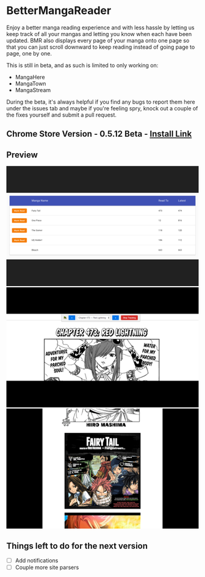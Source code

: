 # BetterMangaReader
Enjoy a better manga reading experience and with less hassle by letting us keep track of all your mangas and letting you know when each have been updated. BMR also displays every page of your manga onto one page so that you can just scroll downward to keep reading instead of going page to page, one by one.

This is still in beta, and as such is limited to only working on:
- MangaHere
- MangaTown
- MangaStream

During the beta, it's always helpful if you find any bugs to report them here under the issues tab and maybe if you're feeling spry, knock out a couple of the fixes yourself and submit a pull request.

## Chrome Store Version - 0.5.12 Beta - [Install Link](https://chrome.google.com/webstore/detail/bettermangareader/gecohlfddhgfhkadmdghjjmijdpabmlp?hl=en&gl=US)

## Preview
![Manga List](https://raw.githubusercontent.com/JonathanWolfe/BetterMangaReader/master/screenshots/bmr-manga-list.png)
![BMR Loaded](https://raw.githubusercontent.com/JonathanWolfe/BetterMangaReader/master/screenshots/bmr-loaded.png)
![BMR Manga Layout](https://raw.githubusercontent.com/JonathanWolfe/BetterMangaReader/master/screenshots/bmr-layout.png)

## Things left to do for the next version
- [ ] Add notifications
- [ ] Couple more site parsers
